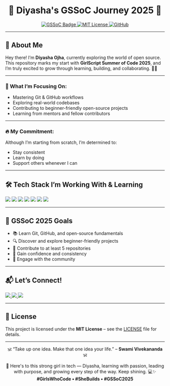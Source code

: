 <h1 align="center">🌸 Diyasha's GSSoC Journey 2025 🌸</h1>

<p align="center">
  <a href="https://www.gssoc.girlscript.tech/">
    <img src="https://img.shields.io/badge/GirlScript%20Summer%20of%20Code-2025-pink?style=for-the-badge&logo=github" alt="GSSoC Badge"/>
  </a>
  <a href="LICENSE">
    <img src="https://img.shields.io/badge/License-MIT-blue?style=for-the-badge" alt="MIT License"/>
  </a>
  <a href="https://github.com/ItsDiyasha">
    <img src="https://img.shields.io/badge/GitHub-ItsDiyasha-181717?style=for-the-badge&logo=github" alt="GitHub"/>
  </a>
</p>

---

## 👋 About Me

Hey there! I’m **Diyasha Ojha**, currently exploring the world of open source.  
This repository marks my start with **GirlScript Summer of Code 2025**, and I’m truly excited to grow through learning, building, and collaborating. 🌱✨

---

### 🌱 What I’m Focusing On:
- Mastering Git & GitHub workflows  
- Exploring real-world codebases  
- Contributing to beginner-friendly open-source projects  
- Learning from mentors and fellow contributors  

---

### 🔥 My Commitment:
Although I’m starting from scratch, I’m determined to:
- Stay consistent  
- Learn by doing  
- Support others whenever I can  

---

## 🛠️ Tech Stack I’m Working With & Learning

<p>
  <img src="https://img.shields.io/badge/Java-ED8B00?style=for-the-badge&logo=java&logoColor=white"/>
  <img src="https://img.shields.io/badge/HTML5-E34F26?style=for-the-badge&logo=html5&logoColor=white"/>
  <img src="https://img.shields.io/badge/CSS3-1572B6?style=for-the-badge&logo=css3&logoColor=white"/>
  <img src="https://img.shields.io/badge/JavaScript-F7DF1E?style=for-the-badge&logo=javascript&logoColor=black"/>
  <img src="https://img.shields.io/badge/Git-F05032?style=for-the-badge&logo=git&logoColor=white"/>
  <img src="https://img.shields.io/badge/GitHub-181717?style=for-the-badge&logo=github&logoColor=white"/>
  <img src="https://img.shields.io/badge/VS%20Code-007ACC?style=for-the-badge&logo=visualstudiocode&logoColor=white"/>
</p>

---

## 🎯 GSSoC 2025 Goals

- 📚 Learn Git, GitHub, and open-source fundamentals  
- 🔍 Discover and explore beginner-friendly projects  
- 🤝 Contribute to at least 5 repositories  
- 🌟 Gain confidence and consistency  
- 💬 Engage with the community  

---

## 📬 Let’s Connect!

<p>
  <a href="https://www.linkedin.com/in/diyashaojha">
    <img src="https://img.shields.io/badge/LinkedIn-Diyasha%20Ojha-blue?style=for-the-badge&logo=linkedin"/>
  </a>
  <a href="mailto:diyasha02ojha@gmail.com">
    <img src="https://img.shields.io/badge/Gmail-diyasha02ojha@gmail.com-red?style=for-the-badge&logo=gmail&logoColor=white"/>
  </a>
  <a href="https://github.com/ItsDiyasha">
    <img src="https://img.shields.io/badge/GitHub-ItsDiyasha-black?style=for-the-badge&logo=github"/>
  </a>
</p>

---

## 📄 License

This project is licensed under the **MIT License** – see the [LICENSE](./LICENSE) file for details.

---

<p align="center">
  🕉️ “Take up one idea. Make that one idea your life.” – <strong>Swami Vivekananda</strong> 🕉️  
  <br><br>
  🌸 Here's to this strong girl in tech — Diyasha, learning with passion, leading with purpose, and growing every step of the way. Keep shining. 💻✨  
  <strong>#GirlsWhoCode • #SheBuilds • #GSSoC2025</strong>
</p>
